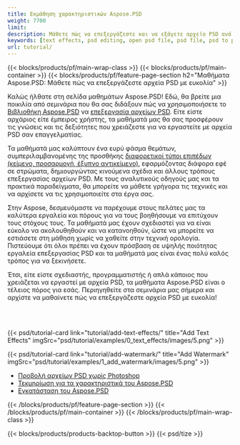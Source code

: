 ```yaml
---
title: Εκμάθηση χαρακτηριστικών Aspose.PSD
weight: 7700
limit: 
description: Μάθετε πώς να επεξεργάζεστε και να εξάγετε αρχείο PSD ανά κώδικα.
keywords: [text effects, psd editing, open psd file, psd file, psd to png, psd file format, PSD API, Aspose.PSD library, Aspose.PSD tutorial]
url: tutorial/
---
```


{{< blocks/products/pf/main-wrap-class >}}
{{< blocks/products/pf/main-container >}}
{{< blocks/products/pf/feature-page-section h2="Μαθήματα Aspose.PSD: Μάθετε πώς να επεξεργάζεστε αρχεία PSD με ευκολία" >}}

<p>
Καλώς ήλθατε στη σελίδα μαθημάτων Aspose.PSD! Εδώ, θα βρείτε μια ποικιλία από σεμινάρια που θα σας διδάξουν πώς να χρησιμοποιήσετε το <a href="https://www.nuget.org/packages/Aspose.PSD">Βιβλιοθήκη Aspose.PSD</a> να <a href="https://products.aspose.app/psd/editor/">επεξεργασία αρχείων PSD</a>. Είτε είστε αρχάριος είτε έμπειρος χρήστης, τα μαθήματά μας θα σας προσφέρουν τις γνώσεις και τις δεξιότητες που χρειάζεστε για να εργαστείτε με αρχεία PSD σαν επαγγελματίας.</p>
<p>
Τα μαθήματά μας καλύπτουν ένα ευρύ φάσμα θεμάτων, συμπεριλαμβανομένης της προσθήκης <a href="https://docs.aspose.com/psd/net/layers-and-mask-information-section/">διαφορετικοί τύποι επιπέδων (κείμενο, προσαρμογή, έξυπνο αντικείμενο)</a>, εφαρμόζοντας διάφορα εφέ σε στρώματα, δημιουργώντας κινούμενα σχέδια και άλλους τρόπους επεξεργασίας αρχείων PSD. Με τους αναλυτικούς οδηγούς μας και τα πρακτικά παραδείγματα, θα μπορείτε να μάθετε γρήγορα τις τεχνικές και να αρχίσετε να τις χρησιμοποιείτε στα έργα σας.</p>
<p>
Στην Aspose, δεσμευόμαστε να παρέχουμε στους πελάτες μας τα καλύτερα εργαλεία και πόρους για να τους βοηθήσουμε να επιτύχουν τους στόχους τους. Τα μαθήματά μας έχουν σχεδιαστεί για να είναι εύκολο να ακολουθηθούν και να κατανοηθούν, ώστε να μπορείτε να εστιάσετε στη μάθηση χωρίς να χαθείτε στην τεχνική ορολογία. Πιστεύουμε ότι όλοι πρέπει να έχουν πρόσβαση σε υψηλής ποιότητας εργαλεία επεξεργασίας PSD και τα μαθήματά μας είναι ένας πολύ καλός τρόπος για να ξεκινήσετε.</p>
<p>
Έτσι, είτε είστε σχεδιαστής, προγραμματιστής ή απλά κάποιος που χρειάζεται να εργαστεί με αρχεία PSD, τα μαθήματα Aspose.PSD είναι ο τέλειος πόρος για εσάς. Περιηγηθείτε στα σεμινάρια μας σήμερα και αρχίστε να μαθαίνετε πώς να επεξεργάζεστε αρχεία PSD με ευκολία!</p>

<br />
<br />

{{< psd/tutorial-card link="tutorial/add-text-effects/" title="Add Text Effects" imgSrc="psd/tutorial/examples/0_text_effects/images/5.png" >}}

{{< psd/tutorial-card link="tutorial/add-watermark/" title="Add Watermark" imgSrc="psd/tutorial/examples/1_add_watermark/images/5.png" >}}


<div class="code-sample">
    <ul class="link-list">
        <li class="link-item"><a href="https://products.aspose.com/psd/view/">Προβολή αρχείων PSD χωρίς Photoshop</a></li>
        <li class="link-item"><a href="https://docs.aspose.com/psd/net/features/">Τεκμηρίωση για τα χαρακτηριστικά του Aspose.PSD</a></li>
        <li class="link-item"><a href="https://docs.aspose.com/psd/net/installation/">Εγκατάσταση του Aspose.PSD</a></li>
    </ul>
</div>


{{< /blocks/products/pf/feature-page-section >}}
{{< /blocks/products/pf/main-container >}}
{{< /blocks/products/pf/main-wrap-class >}}

{{< blocks/products/products-backtop-button >}}
{{< psd/tize >}}
